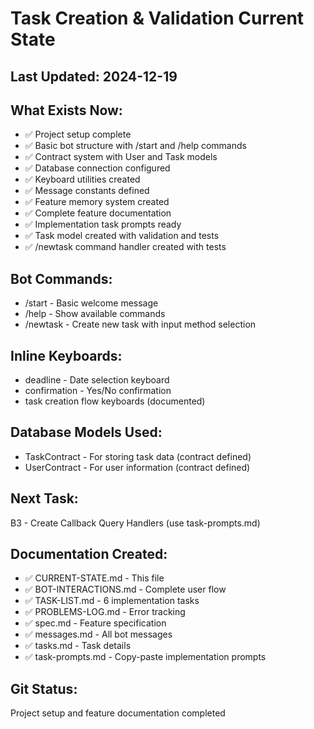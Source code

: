 # Task Creation & Validation Current State

## Last Updated: 2024-12-19

## What Exists Now:
- ✅ Project setup complete
- ✅ Basic bot structure with /start and /help commands
- ✅ Contract system with User and Task models
- ✅ Database connection configured
- ✅ Keyboard utilities created
- ✅ Message constants defined
- ✅ Feature memory system created
- ✅ Complete feature documentation
- ✅ Implementation task prompts ready
- ✅ Task model created with validation and tests
- ✅ /newtask command handler created with tests

## Bot Commands:
- /start - Basic welcome message
- /help - Show available commands
- /newtask - Create new task with input method selection

## Inline Keyboards:
- deadline - Date selection keyboard
- confirmation - Yes/No confirmation
- task creation flow keyboards (documented)

## Database Models Used:
- TaskContract - For storing task data (contract defined)
- UserContract - For user information (contract defined)

## Next Task: 
B3 - Create Callback Query Handlers (use task-prompts.md)

## Documentation Created:
- ✅ CURRENT-STATE.md - This file
- ✅ BOT-INTERACTIONS.md - Complete user flow
- ✅ TASK-LIST.md - 6 implementation tasks
- ✅ PROBLEMS-LOG.md - Error tracking
- ✅ spec.md - Feature specification
- ✅ messages.md - All bot messages
- ✅ tasks.md - Task details
- ✅ task-prompts.md - Copy-paste implementation prompts

## Git Status:
Project setup and feature documentation completed 